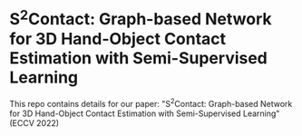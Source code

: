 # S$^2$Contact: Graph-based Network for 3D Hand-Object Contact Estimation with Semi-Supervised Learning

This repo contains details for our paper: "S$^2$Contact: Graph-based Network for 3D Hand-Object Contact Estimation with Semi-Supervised Learning" (ECCV 2022)
